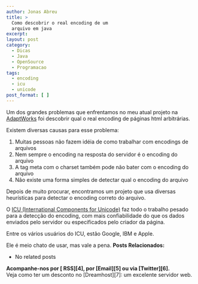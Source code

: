 ```yaml
---
author: Jonas Abreu
title: >
  Como descobrir o real encoding de um
  arquivo em java
excerpt:
layout: post
category:
  - Dicas
  - Java
  - OpenSource
  - Programacao
tags:
  - encoding
  - icu
  - unicode
post_format: [ ]
---
```

Um dos grandes problemas que enfrentamos no meu atual projeto na [AdaptWorks][1] foi descobrir qual o real encoding de páginas html arbitrárias.

Existem diversas causas para esse problema:

1.  Muitas pessoas não fazem idéia de como trabalhar com encodings de arquivos
2.  Nem sempre o encoding na resposta do servidor é o encoding do arquivo
3.  A tag meta com o charset também pode não bater com o encoding do arquivo
4.  Não existe uma forma simples de detectar qual o encoding do arquivo

Depois de muito procurar, encontramos um projeto que usa diversas heurísticas para detectar o encoding correto do arquivo. 

O [ICU (International Components for Unicode)][2] faz todo o trabalho pesado para a detecção do encoding, com mais confiabilidade do que os dados enviados pelo servidor ou especificados pelo criador da página.

Entre os vários usuários do ICU, estão Google, IBM e Apple.

Ele é meio chato de usar, mas vale a pena. 
**Posts Relacionados:** 
*   No related posts









**Acompanhe-nos por [ RSS][4], por [Email][5] ou via [Twitter][6].**  
Veja como ter um desconto no [Dreamhost][7]: um excelente servidor web.

 [1]: http://www.adaptworks.com.br
 [2]: http://site.icu-project.org/#TOC-Why-ICU4J-





